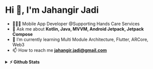 <h1>Hi 👋, I'm Jahangir Jadi</h1>

- 🧑🏽‍💻 Mobile App Developer @Supporting Hands Care Services
- 💬 Ask me about **Kotlin, Java, MVVM, Android Jetpack, Jetpack Compose**
- 🌱 I’m currently learning Multi Module Architecture, Flutter, ARCore, Web3
- 📫 How to reach me **jahangir.jadi@gmail.com**

<details>	
  <summary><b>⚡ Github Stats</b></summary>
<img height="180em" src="https://github-readme-stats.vercel.app/api?username=jahangirjadi&show_icons=true&locale=en" alt="JahangirJadi" />
<img height="180em" src="https://github-readme-stats.vercel.app/api/top-langs/?username=jahangirjadi&layout=compact"/>
</details>

